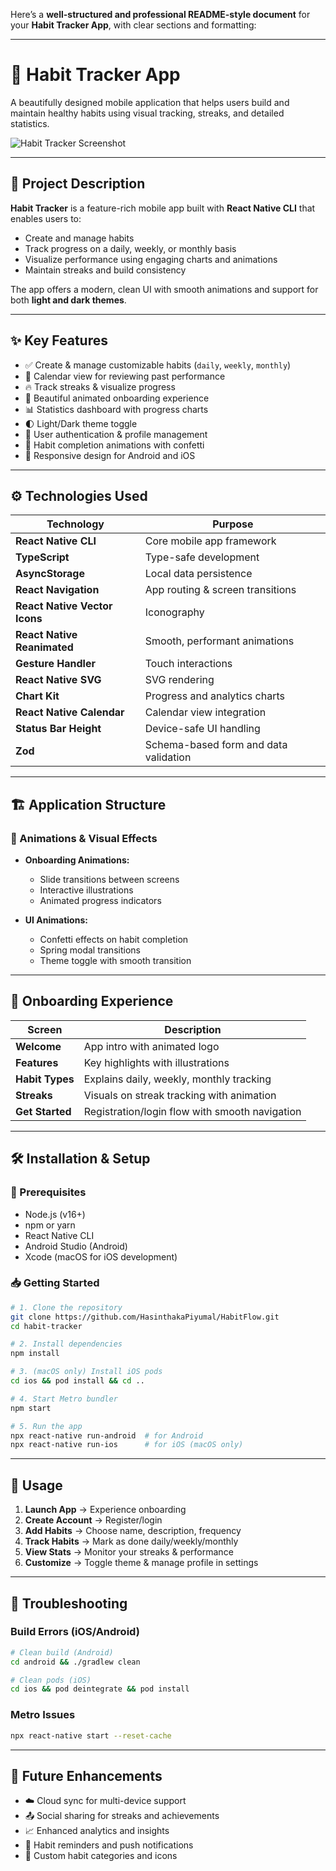 Here’s a **well-structured and professional README-style document** for your **Habit Tracker App**, with clear sections and formatting:

---

# 📱 Habit Tracker App

A beautifully designed mobile application that helps users build and maintain healthy habits using visual tracking, streaks, and detailed statistics.

![Habit Tracker Screenshot](https://example.com/habit-tracker-screenshot.png)

---

## 📖 Project Description

**Habit Tracker** is a feature-rich mobile app built with **React Native CLI** that enables users to:

- Create and manage habits
- Track progress on a daily, weekly, or monthly basis
- Visualize performance using engaging charts and animations
- Maintain streaks and build consistency

The app offers a modern, clean UI with smooth animations and support for both **light and dark themes**.

---

## ✨ Key Features

- ✅ Create & manage customizable habits (`daily`, `weekly`, `monthly`)
- 📆 Calendar view for reviewing past performance
- 🔥 Track streaks & visualize progress
- 🎨 Beautiful animated onboarding experience
- 📊 Statistics dashboard with progress charts
- 🌓 Light/Dark theme toggle
- 🔐 User authentication & profile management
- 🎉 Habit completion animations with confetti
- 📱 Responsive design for Android and iOS

---

## ⚙️ Technologies Used

| Technology                    | Purpose                               |
| ----------------------------- | ------------------------------------- |
| **React Native CLI**          | Core mobile app framework             |
| **TypeScript**                | Type-safe development                 |
| **AsyncStorage**              | Local data persistence                |
| **React Navigation**          | App routing & screen transitions      |
| **React Native Vector Icons** | Iconography                           |
| **React Native Reanimated**   | Smooth, performant animations         |
| **Gesture Handler**           | Touch interactions                    |
| **React Native SVG**          | SVG rendering                         |
| **Chart Kit**                 | Progress and analytics charts         |
| **React Native Calendar**     | Calendar view integration             |
| **Status Bar Height**         | Device-safe UI handling               |
| **Zod**                       | Schema-based form and data validation |

---

## 🏗️ Application Structure

### 🔄 Animations & Visual Effects

- **Onboarding Animations:**

  - Slide transitions between screens
  - Interactive illustrations
  - Animated progress indicators

- **UI Animations:**

  - Confetti effects on habit completion
  - Spring modal transitions
  - Theme toggle with smooth transition

---

## 🚀 Onboarding Experience

| Screen          | Description                                    |
| --------------- | ---------------------------------------------- |
| **Welcome**     | App intro with animated logo                   |
| **Features**    | Key highlights with illustrations              |
| **Habit Types** | Explains daily, weekly, monthly tracking       |
| **Streaks**     | Visuals on streak tracking with animation      |
| **Get Started** | Registration/login flow with smooth navigation |

---

## 🛠 Installation & Setup

### 🔧 Prerequisites

- Node.js (v16+)
- npm or yarn
- React Native CLI
- Android Studio (Android)
- Xcode (macOS for iOS development)

### 📥 Getting Started

```bash
# 1. Clone the repository
git clone https://github.com/HasinthakaPiyumal/HabitFlow.git
cd habit-tracker

# 2. Install dependencies
npm install

# 3. (macOS only) Install iOS pods
cd ios && pod install && cd ..

# 4. Start Metro bundler
npm start

# 5. Run the app
npx react-native run-android  # for Android
npx react-native run-ios      # for iOS (macOS only)
```

---

## 📲 Usage

1. **Launch App** → Experience onboarding
2. **Create Account** → Register/login
3. **Add Habits** → Choose name, description, frequency
4. **Track Habits** → Mark as done daily/weekly/monthly
5. **View Stats** → Monitor your streaks & performance
6. **Customize** → Toggle theme & manage profile in settings

---

## 🧰 Troubleshooting

### Build Errors (iOS/Android)

```bash
# Clean build (Android)
cd android && ./gradlew clean

# Clean pods (iOS)
cd ios && pod deintegrate && pod install
```

### Metro Issues

```bash
npx react-native start --reset-cache
```

---

## 🔮 Future Enhancements

- ☁️ Cloud sync for multi-device support
- 📤 Social sharing for streaks and achievements
- 📈 Enhanced analytics and insights
- 🔔 Habit reminders and push notifications
- 🧩 Custom habit categories and icons

